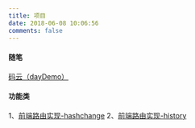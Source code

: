 ```yaml
---
title: 项目
date: 2018-06-08 10:06:56
comments: false
---
```


#### 随笔

<a href="https://gitee.com/jx915/DayDemo">码云（dayDemo）</a>


#### 功能类
1、<a href="https://github.com/jx915/wheels/tree/master/router(hash)">前端路由实现-hashchange</a>
2、<a href="https://github.com/jx915/wheels/tree/master/router(history)">前端路由实现-history</a>